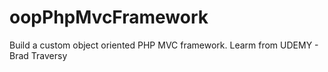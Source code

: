 # oopPhpMvcFramework

Build a custom object oriented PHP MVC framework. Learm from UDEMY -  Brad Traversy
